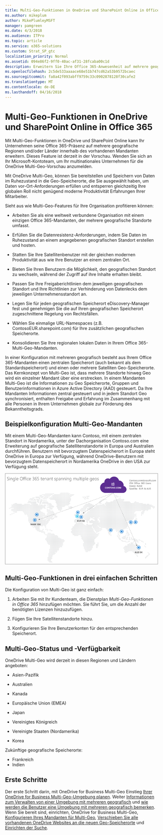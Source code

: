 ```yaml
---
title: Multi-Geo-Funktionen in OneDrive und SharePoint Online in Office 365
ms.author: mikeplum
author: MikePlumleyMSFT
manager: pamgreen
ms.date: 4/3/2018
ms.audience: ITPro
ms.topic: article
ms.service: o365-solutions
ms.custom: Strat_SP_gtc
localization_priority: Normal
ms.assetid: 094e86f2-9ff0-40ac-af31-28fcaba00c1d
description: Erweitern Sie Ihre Office 365-Anwesenheit auf mehrere geografische Regionen mit Multi-Geo-Funktionen in OneDrive und SharePoint Online.
ms.openlocfilehash: 2c5de533aaaace68e51b747cd62a53b9572bcaec
ms.sourcegitcommit: fa8a42f093abff9759c33c0902878128f30cafe2
ms.translationtype: MT
ms.contentlocale: de-DE
ms.lasthandoff: 04/16/2018
---
```

# <a name="multi-geo-capabilities-in-onedrive-and-sharepoint-online-in-office-365"></a>Multi-Geo-Funktionen in OneDrive und SharePoint Online in Office 365

Mit Multi-Geo-Funktionen in OneDrive und SharePoint Online kann Ihr Unternehmen seine Office 365-Präsenz auf mehrere geografische Regionen und/oder Länder innerhalb des vorhandenen Mandanten erweitern. Dieses Feature ist derzeit in der Vorschau. Wenden Sie sich an Ihr Microsoft-Kontoteam, um Ihr multinationales Unternehmen für die OneDrive Multi-Geo-Vorschau anzumelden.
  
Mit OneDrive Multi-Geo, können Sie bereitstellen und Speichern von Daten im Ruhezustand in die Geo-Speicherorte, die Sie ausgewählt haben, um Daten vor-Ort-Anforderungen erfüllen und entsperren gleichzeitig Ihre globalen Roll nicht genügend moderne Produktivität Erfahrungen Ihrer Mitarbeiter.
  
Sieht aus wie Multi-Geo-Features für Ihre Organisation profitieren können:
  
- Arbeiten Sie als eine weltweit verbundene Organisation mit einem einzigen Office 365-Mandanten, der mehrere geografische Standorte umfasst.
    
- Erfüllen Sie die Datenresistenz-Anforderungen, indem Sie Daten im Ruhezustand an einem angegebenen geografischen Standort erstellen und hosten.
    
- Statten Sie Ihre Satellitenbenutzer mit der gleichen modernen Produktivität aus wie Ihre Benutzer an einem zentralen Ort.
    
- Bieten Sie Ihren Benutzern die Möglichkeit, den geografischen Standort zu wechseln, während der Zugriff auf ihre Inhalte erhalten bleibt. 
    
- Passen Sie Ihre Freigaberichtlinien dem  jeweiligen geografischen Standort und Ihre Richtlinien zur Verhinderung von Datenlecks dem jeweiligen Unternehmensstandort an.
    
- Legen Sie für jeden geografischen Speicherort eDiscovery-Manager fest und genehmigen Sie die auf Ihren geografischen Speicherort zugeschnittene Regelung von Rechtsfällen.
    
- Wählen Sie einmalige URL-Namespaces (z.B. ContosoEUR.sharepoint.com) für Ihre zusätzlichen geografischen Speicherorte. 
    
- Konsolidieren Sie Ihre regionalen lokalen Daten in Ihrem Office 365-Multi-Geo-Mandanten.
    
In einer Konfiguration mit mehreren geografisch besteht aus Ihrem Office 365-Mandanten einen zentralen Speicherort (auch bekannt als dem Standardspeicherort) und einen oder mehrere Satelliten Geo-Speicherorte. Das Kernkonzept von Multi-Geo ist, dass mehrere Standorte hinweg Geo wird ein einzelner Mandant über eine erstrecken. In einem Mandanten Multi-Geo ist die Informationen zu Geo Speicherorte, Gruppen und Benutzerinformationen in Azure Active Directory (AAD) gesteuert. Da Ihre Mandanten Informationen zentral gesteuert und in jedem Standort Geo synchronisiert, enthalten Freigabe und Erfahrung im Zusammenhang mit alle Personen in Ihrem Unternehmen globale zur Förderung des Bekanntheitsgrads.
  
## <a name="sample-multi-geo-tenant-configuration"></a>Beispielkonfiguration Multi-Geo-Mandanten

Mit einem Multi-Geo-Mandanten kann Contoso, mit einem zentralen Standort in Nordamerika, unter der Dachorganisation Contoso.com eine Erweiterung auf geografische Satellitenstandorte in Europa und Australien durchführen. Benutzern mit bevorzugtem Datenspeicherort in Europa steht OneDrive in Europa zur Verfügung, während OneDrive-Benutzern mit bevorzugtem Datenspeicherort in Nordamerika OneDrive in den USA zur Verfügung steht.
  
![Übersicht der ganzen Welt Geo Speicherorte für Contoso und an anderen Standorten verfügbare Geo anzeigen](images/df317ccc-2e53-411d-9211-a5aee63ca1e5.png)
  
## <a name="get-multi-geo-features-in-three-simple-steps"></a>Multi-Geo-Funktionen in drei einfachen Schritten

Die Konfiguration von Multi-Geo ist ganz einfach:
  
1. Arbeiten Sie mit Ihr Kundenteam, die Dienstplan _Multi-Geo-Funktionen in Office 365_ hinzufügen möchten. Sie führt Sie, um die Anzahl der benötigten Lizenzen hinzuzufügen.
    
2. Fügen Sie Ihre Satellitenstandorte hinzu.
    
3. Konfigurieren Sie Ihre Benutzerkonten für den entsprechenden Speicherort.
    
## <a name="multi-geo-status-and-availability"></a>Multi-Geo-Status und -Verfügbarkeit

OneDrive Multi-Geo wird derzeit in diesen Regionen und Ländern angeboten:
  
- Asien-Pazifik
    
- Australien
    
- Kanada
    
- Europäische Union (EMEA)
    
- Japan
    
- Vereinigtes Königreich
    
- Vereinigte Staaten (Nordamerika)
    
- Korea
      
Zukünftige geografische Speicherorte:
  
- Frankreich
- Indien
    
## <a name="getting-started"></a>Erste Schritte

Der erste Schritt darin, mit OneDrive for Business Multi-Geo Einstieg [Ihrer OneDrive for Business Multi-Geo-Umgebung planen](plan-for-multi-geo.md). Weiter [Informationen zum Verwalten von einer Umgebung mit mehreren geografisch](administering-a-multi-geo-environment.md) und [wie werden die Benutzer eine Umgebung mit mehreren geografisch bemerken](multi-geo-user-experience.md). Wenn Sie bereit sind, einrichten, OneDrive for Business Multi-Geo, [Konfigurieren Ihres Mandanten für Multi-Geo](multi-geo-tenant-configuration.md), [Verschieben Sie alle vorhandenen OneDrive Websites an die neuen Geo-Speicherorte](move-onedrive-between-geo-locations.md) und [Einrichten der Suche](configure-search-for-multi-geo.md).
